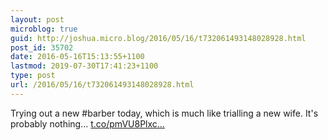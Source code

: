 ```yaml
---
layout: post
microblog: true
guid: http://joshua.micro.blog/2016/05/16/t732061493148028928.html
post_id: 35702
date: 2016-05-16T15:13:55+1100
lastmod: 2019-07-30T17:41:23+1100
type: post
url: /2016/05/16/t732061493148028928.html
---
```

Trying out a new #barber today, which is much like trialling a new wife. It's probably nothing… [t.co/pmVU8Plxc...](https://t.co/pmVU8PlxcH)
